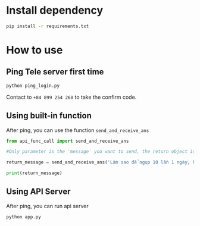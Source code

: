 # Install dependency
```bash
pip install -r requirements.txt
```

# How to use 

## Ping Tele server first time
```bash
python ping_login.py
```
Contact to `+84 899 254 268` to take the confirm code.

## Using built-in function
After ping, you can use the function `send_and_receive_ans`
```python
from api_func_call import send_and_receive_ans

#Only parameter is the 'message' you want to send, the return object is the reply of model

return_message = send_and_receive_ans('Làm sao để ngụp 10 lần 1 ngày, hãy nêu dẫn chứng từ Bùi Đức đến từ Bùi Xương Trạch.')

print(return_message)

```


## Using API Server
After ping, you can run api server
```bash
python app.py

```


